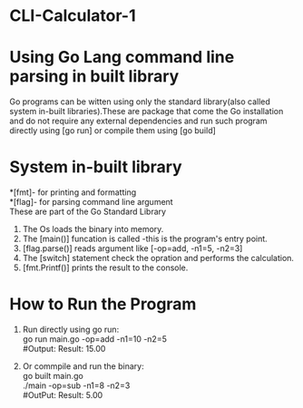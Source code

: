 # CLI-Calculator-1
# Using Go Lang command line parsing in built library
Go programs can be witten using only the standard library(also called system in-built libraries).These are package that come the Go installation and do not require any external dependencies and run such program directly using [go run] or compile them using [go build]

# System in-built library
*[fmt]- for printing and formatting<br>
*[flag]- for parsing command line argument<br>
These are part of the Go Standard Library<br>

1. The Os loads the binary into memory.<br>
2. The [main()] funcation is called -this is the program's entry point.<br>
3. [flag.parse()] reads argument like [-op=add, -n1=5, -n2=3]<br>
4. The [switch] statement check the opration and performs the calculation.<br>
5. [fmt.Printf()] prints the result to the console.<br>

# How to Run the Program
1. Run directly using go run:<br>
go run main.go -op=add -n1=10 -n2=5<br>
#Output: Result: 15.00<br>

2. Or commpile and run the binary:<br>
go built main.go<br>
./main -op=sub -n1=8 -n2=3<br>
#OutPut: Result: 5.00<br>
